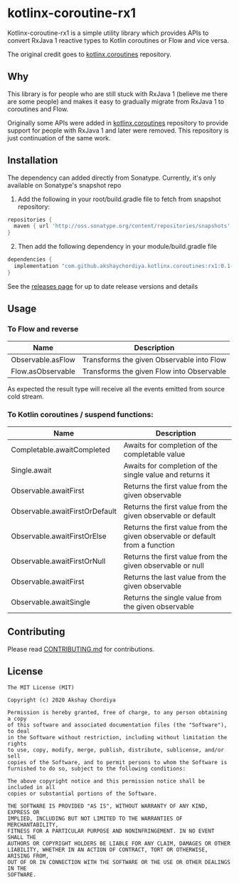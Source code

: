 # kotlinx-coroutine-rx1

Kotlinx-coroutine-rx1 is a simple utility library which provides APIs to convert RxJava 1 reactive types to Kotlin coroutines or Flow and vice versa.

The original credit goes to [kotlinx.coroutines](https://github.com/Kotlin/kotlinx.coroutines) repository.

## Why
This library is for people who are still stuck with RxJava 1 (believe me there are some people) and makes it easy to gradually migrate from 
RxJava 1 to coroutines and Flow.

Originally some APIs were added in [kotlinx.coroutines](https://github.com/Kotlin/kotlinx.coroutines) repository to provide support
for people with RxJava 1 and later were removed.
This repository is just continuation of the same work.

## Installation

The dependency can added directly from Sonatype. Currently, it's only available on Sonatype's snapshot repo

1. Add the following in your root/build.gradle file to fetch from snapshot repository:

```groovy
repositories {
  maven { url 'http://oss.sonatype.org/content/repositories/snapshots' }
}
```

2. Then add the following dependency in your module/build.gradle file

```groovy
dependencies {
  implementation "com.github.akshaychordiya.kotlinx.coroutines:rx1:0.1-SNAPSHOT"
}
```

See the [releases page](https://github.com/AkshayChordiya/kotlinx.coroutines-rx1/releases) for up to date release versions and details

## Usage

### To Flow and reverse 

| Name              	| Description                               	|
|-------------------	|-------------------------------------------	|
| Observable.asFlow 	| Transforms the given Observable into Flow 	|
| Flow.asObservable 	| Transforms the given Flow into Observable 	|

As expected the result type will receive all the events emitted from source cold stream.

### To Kotlin coroutines / suspend functions: 

| Name                           	| Description                                                                  	|
|--------------------------------	|------------------------------------------------------------------------------	|
| Completable.awaitCompleted    	| Awaits for completion of the completable value                               	|
| Single.await                   	| Awaits for completion of the single value and returns it                     	|
| Observable.awaitFirst          	| Returns the first value from the given observable                            	|
| Observable.awaitFirstOrDefault 	| Returns the first value from the given observable or default                 	|
| Observable.awaitFirstOrElse    	| Returns the first value from the given observable or default from a function 	|
| Observable.awaitFirstOrNull    	| Returns the first value from the given observable or null                    	|
| Observable.awaitFirst          	| Returns the last value from the given observable                             	|
| Observable.awaitSingle         	| Returns the single value from the given observable                           	|

## Contributing

Please read [CONTRIBUTING.md](CONTRIBUTING.md) for contributions.

## License

    The MIT License (MIT)
    
    Copyright (c) 2020 Akshay Chordiya
    
    Permission is hereby granted, free of charge, to any person obtaining a copy
    of this software and associated documentation files (the "Software"), to deal
    in the Software without restriction, including without limitation the rights
    to use, copy, modify, merge, publish, distribute, sublicense, and/or sell
    copies of the Software, and to permit persons to whom the Software is
    furnished to do so, subject to the following conditions:

    The above copyright notice and this permission notice shall be included in all
    copies or substantial portions of the Software.

    THE SOFTWARE IS PROVIDED "AS IS", WITHOUT WARRANTY OF ANY KIND, EXPRESS OR
    IMPLIED, INCLUDING BUT NOT LIMITED TO THE WARRANTIES OF MERCHANTABILITY,
    FITNESS FOR A PARTICULAR PURPOSE AND NONINFRINGEMENT. IN NO EVENT SHALL THE
    AUTHORS OR COPYRIGHT HOLDERS BE LIABLE FOR ANY CLAIM, DAMAGES OR OTHER
    LIABILITY, WHETHER IN AN ACTION OF CONTRACT, TORT OR OTHERWISE, ARISING FROM,
    OUT OF OR IN CONNECTION WITH THE SOFTWARE OR THE USE OR OTHER DEALINGS IN THE
    SOFTWARE.